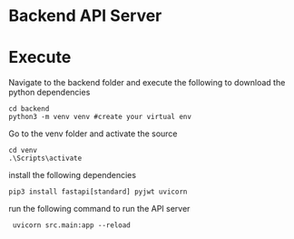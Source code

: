 # Backend API Server

# Execute

Navigate to the backend folder and execute the following
to download the python dependencies
```
cd backend
python3 -m venv venv #create your virtual env

```

Go to the venv folder and activate the source
```commandline
cd venv
.\Scripts\activate

```

install the following dependencies
```commandline
pip3 install fastapi[standard] pyjwt uvicorn
```

run the following command to run the API server
```commandline
 uvicorn src.main:app --reload
```
